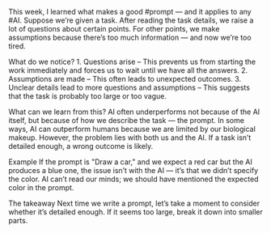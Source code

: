 This week, I learned what makes a good #prompt — and it applies to any #AI.
Suppose we’re given a task. After reading the task details, we raise a lot of questions about certain points. For other points, we make assumptions because there’s too much information — and now we’re too tired.

What do we notice?
	1. Questions arise – This prevents us from starting the work immediately and forces us to wait until we have all the answers.
	2. Assumptions are made – This often leads to unexpected outcomes.
	3. Unclear details lead to more questions and assumptions – This suggests that the task is probably too large or too vague.
	
What can we learn from this?
AI often underperforms not because of the AI itself, but because of how we describe the task — the prompt. In some ways, AI can outperform humans because we are limited by our biological makeup.
However, the problem lies with both us and the AI. If a task isn’t detailed enough, a wrong outcome is likely.

Example
If the prompt is "Draw a car," and we expect a red car but the AI produces a blue one, the issue isn’t with the AI — it’s that we didn’t specify the color. AI can’t read our minds; we should have mentioned the expected color in the prompt.

The takeaway
Next time we write a prompt, let’s take a moment to consider whether it’s detailed enough. If it seems too large, break it down into smaller parts.
